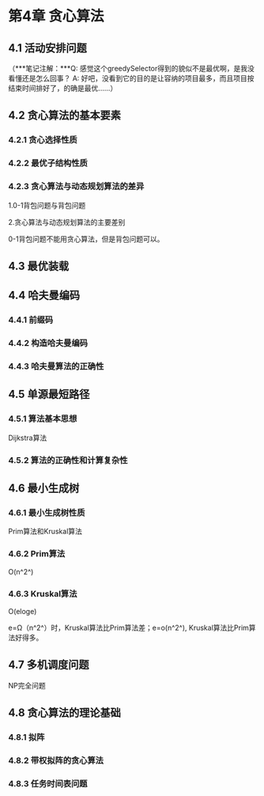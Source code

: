 # 第4章 贪心算法

## 4.1 活动安排问题

（***笔记注解：***Q: 感觉这个greedySelector得到的貌似不是最优啊，是我没看懂还是怎么回事？ A: 好吧，没看到它的目的是让容纳的项目最多，而且项目按结束时间排好了，的确是最优……）

## 4.2 贪心算法的基本要素

### 4.2.1 贪心选择性质

### 4.2.2 最优子结构性质

### 4.2.3 贪心算法与动态规划算法的差异

1.0-1背包问题与背包问题

2.贪心算法与动态规划算法的主要差别

0-1背包问题不能用贪心算法，但是背包问题可以。

## 4.3 最优装载

## 4.4 哈夫曼编码

### 4.4.1 前缀码

### 4.4.2 构造哈夫曼编码

### 4.4.3 哈夫曼算法的正确性

## 4.5 单源最短路径

### 4.5.1 算法基本思想

Dijkstra算法

### 4.5.2 算法的正确性和计算复杂性

## 4.6 最小生成树

### 4.6.1 最小生成树性质

Prim算法和Kruskal算法

### 4.6.2 Prim算法

O(n^2^)

### 4.6.3 Kruskal算法

O(eloge)

e=Ω（n^2^）时，Kruskal算法比Prim算法差；e=o(n^2^), Kruskal算法比Prim算法好得多。

## 4.7 多机调度问题

NP完全问题

## 4.8 贪心算法的理论基础

### 4.8.1 拟阵

### 4.8.2 带权拟阵的贪心算法

### 4.8.3 任务时间表问题